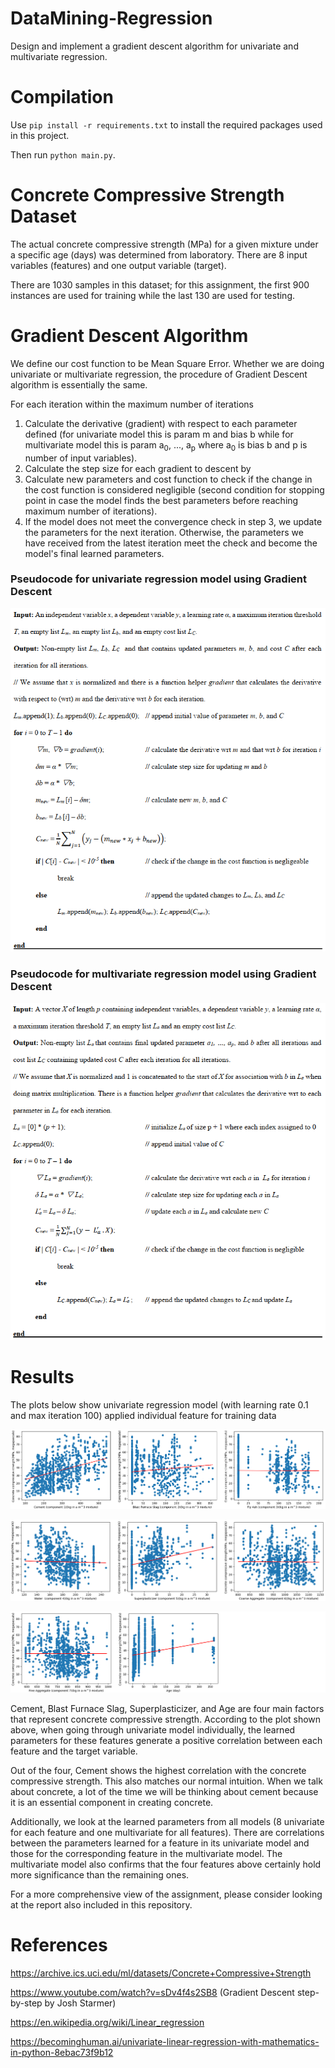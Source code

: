 # DataMining-Regression
Design and implement a gradient descent algorithm for univariate and multivariate regression.

# Compilation
Use `pip install -r requirements.txt` to install the required packages used in this project.

Then run `python main.py`.

# Concrete Compressive Strength Dataset
The actual concrete compressive strength (MPa) for a given mixture under a specific age (days) was determined from laboratory.
There are 8 input variables (features) and one output variable (target). 

There are 1030 samples in this dataset; for this assignment, the first 900 instances are used for training while the last 130 are used for testing.

# Gradient Descent Algorithm
We define our cost function to be Mean Square Error. Whether we are doing univariate or multivariate regression, the procedure of Gradient Descent algorithm is essentially the same.

For each iteration within the maximum number of iterations

1. Calculate the derivative (gradient) with respect to each parameter defined (for univariate model this is param m and bias b while for multivariate model this is param a<sub>0</sub>, ..., a<sub>p</sub> where a<sub>0</sub> is bias b and p is number of input variables).
2. Calculate the step size for each gradient to descent by
3. Calculate new parameters and cost function to check if the change in the cost function is considered negligible (second condition for stopping point in case the model finds the best parameters before reaching maximum number of iterations).
4. If the model does not meet the convergence check in step 3, we update the parameters for the next iteration. Otherwise, the parameters we have received from the latest iteration meet the check and become the model's final learned parameters.

### Pseudocode for univariate regression model using Gradient Descent
![Pseudocode_univariate_model](img/pseudocode_uni.PNG)

### Pseudocode for multivariate regression model using Gradient Descent
![Pseudocode_multivariate_model](img/pseudocode_multi.PNG)

# Results
The plots below show univariate regression model (with learning rate 0.1 and max iteration 100) applied individual feature for training data

![trained_univariate_model123_lr0.1_maxiter100_plot](img/trained_univariate_model123_lr0.1_maxiter100_plot.PNG)

![trained_univariate_model456_lr0.1_maxiter100_plot](img/trained_univariate_model456_lr0.1_maxiter100_plot.PNG)

![trained_univariate_model78_lr0.1_maxiter100_plot](img/trained_univariate_model78_lr0.1_maxiter100_plot.PNG)

Cement, Blast Furnace Slag, Superplasticizer, and Age are four main factors that represent concrete compressive strength.
According to the plot shown above, when going through univariate model individually, the learned parameters for these features generate a positive correlation between each feature and the target variable.

Out of the four, Cement shows the highest correlation with the concrete compressive strength. 
This also matches our normal intuition. When we talk about concrete, a lot of the time we will be thinking about cement because it is an essential component in creating concrete.

Additionally, we look at the learned parameters from all models (8 univariate for each feature and one multivariate for all features).
There are correlations between the parameters learned for a feature in its univariate model and those for the corresponding feature in the multivariate model.
The multivariate model also confirms that the four features above certainly hold more significance than the remaining ones.

For a more comprehensive view of the assignment, please consider looking at the report also included in this repository.

# References

https://archive.ics.uci.edu/ml/datasets/Concrete+Compressive+Strength

https://www.youtube.com/watch?v=sDv4f4s2SB8 (Gradient Descent step-by-step by Josh Starmer)

https://en.wikipedia.org/wiki/Linear_regression

https://becominghuman.ai/univariate-linear-regression-with-mathematics-in-python-8ebac73f9b12